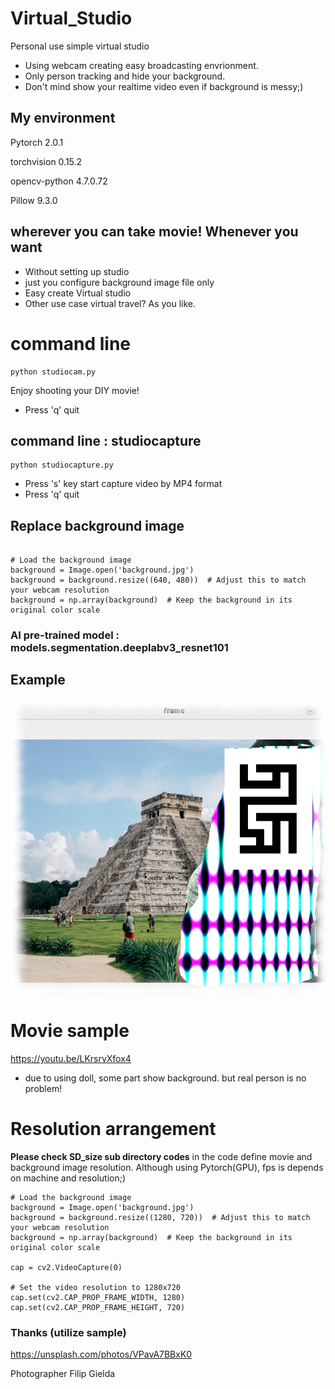 # Virtual_Studio
Personal use simple virtual studio

- Using webcam creating easy broadcasting envrionment.
- Only person tracking and hide your background.
- Don't mind show your realtime video even if background is messy;)


## My environment
Pytorch 2.0.1

torchvision 0.15.2

opencv-python 4.7.0.72

Pillow  9.3.0



## wherever you can take movie! Whenever you want
- Without setting up studio
- just you configure background image file only
- Easy create Virtual studio
- Other use case virtual travel? As you like. 

# command line

```
python studiocam.py

```
Enjoy shooting your DIY movie!
- Press 'q' quit

## command line : studiocapture

```
python studiocapture.py

```
- Press 's' key start capture video by MP4 format
- Press 'q' quit


## Replace background image

```

# Load the background image
background = Image.open('background.jpg')
background = background.resize((640, 480))  # Adjust this to match your webcam resolution
background = np.array(background)  # Keep the background in its original color scale

```
### AI pre-trained model : models.segmentation.deeplabv3_resnet101

## Example
![virtual studio](samplee.png "example")

# Movie sample

https://youtu.be/LKrsrvXfox4


- due to using doll, some part show background. but real person is no problem!

# Resolution arrangement
**Please check SD_size sub directory codes**
in the code define movie and background image resolution.
Although using Pytorch(GPU), fps is depends on machine and resolution;)

```
# Load the background image
background = Image.open('background.jpg')
background = background.resize((1280, 720))  # Adjust this to match your webcam resolution
background = np.array(background)  # Keep the background in its original color scale

cap = cv2.VideoCapture(0)

# Set the video resolution to 1280x720
cap.set(cv2.CAP_PROP_FRAME_WIDTH, 1280)
cap.set(cv2.CAP_PROP_FRAME_HEIGHT, 720)
```



### Thanks (utilize sample)

https://unsplash.com/photos/VPavA7BBxK0

Photographer Filip Gielda 
